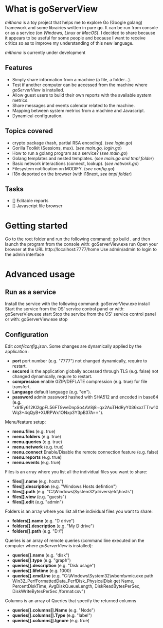 # What is goServerView
*mithona* is a toy project that helps me to explore Go (Google golang) framework and some librairies written in pure go.
It can be run from console or as a service (on *Windows*, *Linux* or *MacOS*).
I decided to share because it appears to be useful for some people and because I want to receive critics so as to improve my understanding of this new language.

*mithona* is currently under development

## Features
* Simply share information from a machine (a file, a folder...).
* Test if another computer can be accessed from the machine where *goServerView* is installed.
* Allow guest users to build their own reports with the available system metrics.
* Share messages and events calendar related to the machine.
* Mapping between system metrics from a machine and Javascript.
* Dynamical configuration.

## Topics covered
* crypto package (hash, partial RSA encoding). (*see login.go*)
* Gorilla Toolkit (Sessions, mux). (*see main.go, login.go*)
* How to run a golang program as a service? (*see main.go*)
* Golang templates and nested templates.  (*see main.go and tmpl folder*)
* Basic network interactions (connect, lookup). (*see network.go*)
* Filesystem notification on MODIFY. (*see config.go*)
* i18n deported on the browser (with i18next, *see tmpl folder*)

## Tasks

* [] Editable reports
* [] Javascript file browser

# Getting started
Go to the root folder and run the following command:
    go build .
and then launch the program from the console with:
    goServerView.exe run
Open your browser at the URL http://localhost:7777/home
Use admin/admin to login to the admin interface

# Advanced usage

## Run as a service
Install the service with the following command:
    goServerView.exe install
Start the service from the OS' service control panel or with:
    goServerView.exe start
Stop the service from the OS' service control panel or with:
    goServerView.exe stop
	
## Configuration
Edit *conf/config.json*. Some changes are dynamically applied by the application :
* **port** port number (e.g. "7777") not changed dynamically, require to restart.
* **secured** is the application globally accessed through TLS (e.g. false)  not  changed dynamically, require to restart.
* **compression** enable GZIP/DEFLATE compression (e.g. true) for file transfert.
* **Language** default language (e.g. "en").
* **password** admin password hashed with SHA512 and encoded in base64 (e.g. "x61Ey612Kl2gpFL56FT9weDnpSo4AV8j8+qx2AuTHdRyY036xxzTTrw10Wq3+4qQyB+XURPWx1ONxp3Y3pB37A==").
	
Menu/feature setup:
* **menu.files** (e.g. true)
* **menu.folders** (e.g. true)
* **menu.queries** (e.g. true)
* **menu.network** (e.g. true)
* **menu.connect** Enable/Disable the remote connection feature (e.g. false)
* **menu.reports** (e.g. true)
* **menu.events** (e.g. true)

Files is an array where you list all the individual files you want to share:
* **files[].name** (e.g. hosts")
* **files[].description** (e.g. "Windows Hosts defintion")
* **files[].path** (e.g. "C:\\Windows\\System32\\drivers\\etc\\hosts")
* **files[].view** (e.g. "guests")
* **files[].edit** (e.g. "admin")

Folders is an array where you list all the individual files you want to share:
* **folders[].name** (e.g. "D drive")
* **folders[].description** (e.g. "My D drive")
* **folders[].path** (e.g. "D:\\")

Queries is an array of remote queries (command line executed on the computer where *goServerView* is installed):
* **queries[].name** (e.g. "disk")
* **queries[].type** (e.g. "graph")
* **queries[].description** (e.g. "Disk usage")
* **queries[].lifetime** (e.g. 1000)
* **queries[].cmdLine** (e.g. "C:\\Windows\\System32\\wbem\\wmic.exe path Win32_PerfFormattedData_PerfDisk_PhysicalDisk get Name, PercentDiskTime, AvgDiskQueueLength, DiskReadBytesPerSec, DiskWriteBytesPerSec /format:csv")

Columns is an array of Queries that specify the returned columns
* **queries[].columns[].Name** (e.g. "Node")
* **queries[].columns[].Type** (e.g. "label")
* **queries[].columns[].Ignore** (e.g. true)
